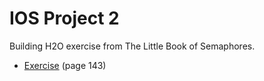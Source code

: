 # IOS Project 2
Building H2O exercise from The Little Book of Semaphores.

- [Exercise](https://greenteapress.com/semaphores/LittleBookOfSemaphores.pdf) (page 143)
